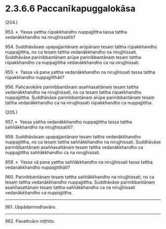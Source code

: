 # 2.3.6.6 Paccanīkapuggalokāsa

(204.)

953\. »  Yassa yattha rūpakkhandho nuppajjittha tassa tattha vedanākkhandho na nirujjhissatīti?

954\. Suddhāvāsaṃ upapajjantānaṃ arūpānaṃ tesaṃ tattha rūpakkhandho nuppajjittha, no ca tesaṃ tattha vedanākkhandho na nirujjhissati. Suddhāvāse parinibbantānaṃ arūpe parinibbantānaṃ tesaṃ tattha rūpakkhandho ca nuppajjittha vedanākkhandho ca na nirujjhissati.

955\. «  Yassa vā pana yattha vedanākkhandho na nirujjhissati tassa tattha rūpakkhandho nuppajjitthāti?

956\. Pañcavokāre parinibbantānaṃ asaññasattānaṃ tesaṃ tattha vedanākkhandho na nirujjhissati, no ca tesaṃ tattha rūpakkhandho nuppajjittha. Suddhāvāse parinibbantānaṃ arūpe parinibbantānaṃ tesaṃ tattha vedanākkhandho ca na nirujjhissati rūpakkhandho ca nuppajjittha.

(205.)

957\. »  Yassa yattha vedanākkhandho nuppajjittha tassa tattha saññākkhandho na nirujjhissatīti?

958\. Suddhāvāsaṃ upapajjantānaṃ tesaṃ tattha vedanākkhandho nuppajjittha, no ca tesaṃ tattha saññākkhandho na nirujjhissati. Suddhāvāse parinibbantānaṃ asaññasattānaṃ tesaṃ tattha vedanākkhandho ca nuppajjittha saññākkhandho ca na nirujjhissati.

959\. «  Yassa vā pana yattha saññākkhandho na nirujjhissati tassa tattha vedanākkhandho nuppajjitthāti?

960\. Parinibbantānaṃ tesaṃ tattha saññākkhandho na nirujjhissati, no ca tesaṃ tattha vedanākkhandho nuppajjittha. Suddhāvāse parinibbantānaṃ asaññasattānaṃ tesaṃ tattha saññākkhandho ca na nirujjhissati vedanākkhandho ca nuppajjittha.

---

961\. Uppādanirodhavāro.

---

962\. Pavattivāro niṭṭhito.
